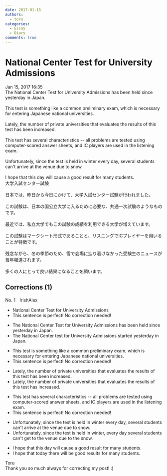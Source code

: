 ```yaml
---
date: 2017-01-15
authors:
  - toru
categories:
  - Essay
  - Diary
comments: true
---
```


# National Center Test for University Admissions
<div class="date">Jan 15, 2017 16:35</div>
<div id="post"><div id="body_show_ori">
The National Center Test for University Admissions has been held since yesterday in Japan.<br/><br/>This test is something like a common preliminary exam, which is necessary for entering Japanese national universities.<br/><br/>Lately, the number of private universities that evaluates the results of this test has been increased.<br/><br/>This test has several characteristics -- all problems are tested using computer-scored answer sheets, and IC players are used in the listening exam.<br/><br/>Unfortunately, since the test is held in winter every day, several students can't arrive at the venue due to snow.<br/><br/>I hope that this day will cause a good result for many students.
</div></div>

<!-- more -->

<div id="post_ja"><div id="body_show_mo">
大学入試センター試験<br/><br/>日本では、昨日から今日にかけて、大学入試センター試験が行われました。<br/><br/>この試験は、日本の国公立大学に入るために必要な、共通一次試験のようなものです。<br/><br/>最近では、私立大学でもこの試験の成績を利用できる大学が増えています。<br/><br/>この試験はマークシート形式であることと、リスニングでICプレイヤーを用いることが特徴です。<br/><br/>残念ながら、冬の季節のため、雪で会場に辿り着けなかった受験生のニュースが毎年報道されます。<br/><br/>多くの人にとって良い結果になることを願います。
</div></div>

## Corrections (1)
<div id="block"><div class="first_name"> No. 1　<span class="just_name">IrishAlex</span></div><div id="block2">
<ul class="correction_field">
<li class="incorrect">National Center Test for University Admissions</li>
<li class="corrected perfect">This sentence is perfect! No correction needed!</li>
</ul>
<ul class="correction_field">
<li class="incorrect">The National Center Test for University Admissions has been held since yesterday in Japan.</li>
<li class="corrected correct">
The National Center <span class="f_blue">t</span>est for University Admissions <span class="f_blue">started </span>yesterday in Japan.
</li>
</ul>
<ul class="correction_field">
<li class="incorrect">This test is something like a common preliminary exam, which is necessary for entering Japanese national universities.</li>
<li class="corrected perfect">This sentence is perfect! No correction needed!</li>
</ul>
<ul class="correction_field">
<li class="incorrect">Lately, the number of private universities that evaluates the results of this test has been increased.</li>
<li class="corrected correct">
Lately, the number of private universities that evaluates the results of this test has increased.
</li>
</ul>
<ul class="correction_field">
<li class="incorrect">This test has several characteristics -- all problems are tested using computer-scored answer sheets, and IC players are used in the listening exam.</li>
<li class="corrected perfect">This sentence is perfect! No correction needed!</li>
</ul>
<ul class="correction_field">
<li class="incorrect">Unfortunately, since the test is held in winter every day, several students can't arrive at the venue due to snow.</li>
<li class="corrected correct">
Unfortunately, since the test is held in winter<span class="f_blue">,</span> every day several students can't <span class="f_blue">get to </span>the venue due to <span class="f_blue">the </span>snow.
</li>
</ul>
<ul class="correction_field">
<li class="incorrect">I hope that this day will cause a good result for many students.</li>
<li class="corrected correct">
I hope that <span class="f_blue">to</span>day <span class="f_blue">there </span>will <span class="f_blue">be</span> good result<span class="f_blue">s</span> for many students.
</li>
</ul>
</div><div class="name"><span class="just_name">Toru</span><br>
Thank you so much always for correcting my post! :)
</div>
</div>
